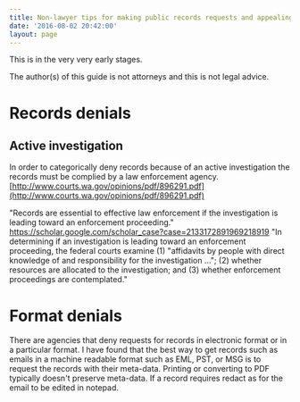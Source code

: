 ```yaml
---
title: Non-lawyer tips for making public records requests and appealing possible violations
date: '2016-08-02 20:42:00'
layout: page
---
```

This is in the very very early stages.

The author(s) of this guide is not attorneys and this is not legal advice. 

# Records denials

## Active investigation

In order to categorically deny records because of an active investigation the records must be complied by a law enforcement agency. [http://www.courts.wa.gov/opinions/pdf/896291.pdf](http://www.courts.wa.gov/opinions/pdf/896291.pdf)


"Records are essential to effective law enforcement if the investigation is leading toward an enforcement proceeding."
https://scholar.google.com/scholar_case?case=2133172891969218919
"In determining if an investigation is leading toward an enforcement proceeding, the federal courts examine (1) "affidavits by people with direct knowledge of and responsibility for the investigation ..."; (2) whether resources are allocated to the investigation; and (3) whether enforcement proceedings are contemplated."

# Format denials

There are agencies that deny requests for records in electronic format or in a particular format. I have found that the best way to get records such as emails in a machine readable format such as EML, PST, or MSG is to request the records with their meta-data. Printing or converting to PDF typically doesn't preserve meta-data. If a record requires redact as for the email to be edited in notepad. 